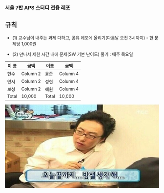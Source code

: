 ### 서울 7반 APS 스터디 전용 레포

## 규칙
- (1) 교수님이 내주는 과제 다하고, 공유 레포에 올리기(다음날 오전 3시까지)
        - 한 문제당 1,000원

- (2) 만나서 제한 시간 내에 문제(SW 기본 난이도) 풀기 : 매주 목요일

| 이 름  | 금액    | 이름 | 금액 |
|----------|----------|----------|----------|
| 현수    | Column 2 | 윤준 | Column 4 |
| 민서    | Column 2 | 성현 | Column 4 |
| 보성    | Column 2 | 혜원 | Column 4 |
| Total   | 10,000   | Total | 10,000 |





![](./asset/밤새.jpg)


